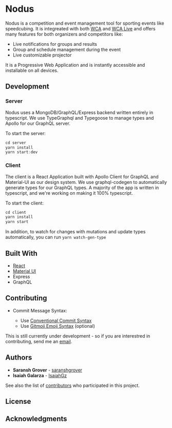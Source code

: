 # Nodus

Nodus is a competition and event management tool for sporting events like speedcubing. It is integreated with both [WCA](https://worldcubeassociation.org) and [WCA Live](https://live.worldcubeassociation.org) and offers many features for both organizers and competitors like:

- Live notifications for groups and results
- Group and schedule management during the event
- Live customizable projector

It is a Progressive Web Application and is instantly accessible and installable on all devices.

## Development

### Server

Nodus uses a MongoDB/GraphQL/Express backend written entirely in typescript. We use TypeGraphql and Typegoose to manage types and Apollo for our GraphQL server.

To start the server:

```js
cd server
yarn install
yarn start:dev
```

### Client

The client is a React Application built with Apollo Client for GraphQL and Material-UI as our design system. We use graphql-codegen to automatically generate types for our GraphQL types. A majority of the app is written in typescript, and we're working on making it 100% typescript.

To start the client:

```js
cd client
yarn install
yarn start
```

In addition, to watch for changes with mutations and update types automatically, you can run `yarn watch-gen-type`

## Built With

- [React](https://www.reactjs.org)
- [Material UI](https://www.material-ui.com)
- Express
- GraphQL

## Contributing

- Commit Message Syntax:

  - Use [Conventional Commit Syntax](https://www.conventionalcommits.org/en/v1.0.0-beta.4/#specification)
  - Use [Gitmoji Emoji Syntax](https://gitmoji.carloscuesta.me/) (optional)

This is still currently under development - so if you are interestred in contributing, send me an [email](mailto:saransh.grover@stonybrook.edu).

## Authors

- **Saransh Grover** - [saranshgrover](https://saranshgrover.com)
- **Isaiah Galarza** - [IsaiahGz](https://github.com/isaiahgz)

See also the list of [contributors](https://github.com/nodus/graphs/contributors) who participated in this project.

## License

## Acknowledgments
